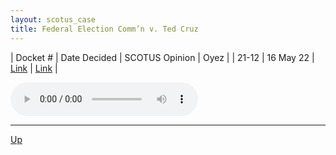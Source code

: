 ```yaml
---
layout: scotus_case
title: Federal Election Comm’n v. Ted Cruz
---
```


| Docket # | Date Decided | SCOTUS Opinion | Oyez |
| 21-12 | 16 May 22 | [Link](https://www.supremecourt.gov/opinions/21pdf/596us1r30_o759.pdf) | [Link](https://www.oyez.org/cases/2021/21-12) |

<audio controls>
   <source src='./resources/21-12.mp3' type='audio/mpeg'>
</audio>

<object data='./resources/21-12.pdf' type='application/pdf'></object>

---

[Up](./README.md)